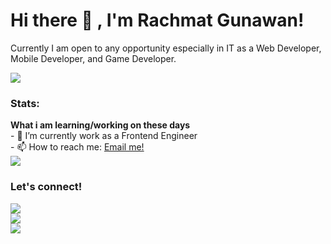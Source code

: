 # Hi there 👋 , I'm Rachmat Gunawan!
Currently I am open to any opportunity especially in IT as a Web Developer, Mobile Developer, and Game Developer. 

<img src=”http://rachmatgunawan.com/static/media/sea.b4bfc7c7.JPG”/>

### Stats:
 <summary><strong>What i am learning/working on these days</strong></summary>
    - 🔭 I’m currently work as a Frontend Engineer </br>
    - 📫 How to reach me: <a href="rachmat.d.gunawan@gmail.com">Email me!</a>  </br>

<img src=”https://ibb.co/YLyJtfB”>

### Let's connect!
<p>
 <a href="http://www.rachmatgunawan.com" target="blank"><img src="https://img.shields.io/badge/web-rachmatgunawan-green" /></a> <br/>
    <a href="https://www.instagram.com/nawan44" target="blank"><img src="https://img.shields.io/badge/instagram-nawan44-red" /></a> <br/>
 <a href="https://www.linkedin.com/in/rachmat-gun/" target="blank"><img src="https://img.shields.io/badge/linkedin-rachmat--gun-blue" /></a> <br/>
</p>
